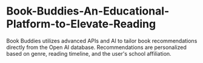 # Book-Buddies-An-Educational-Platform-to-Elevate-Reading
Book Buddies utilizes advanced APIs and AI to tailor book recommendations directly from the Open AI database. Recommendations are personalized based on genre, reading timeline, and the user's school affiliation. 
